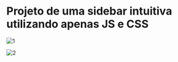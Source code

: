 # Projeto de uma sidebar intuitiva utilizando apenas JS e CSS

![1](https://github.com/gustavocarvalho-ra/Sidebar_JS-CSS/assets/137126878/d9c3c426-ea2c-40e5-a478-d945402a21b1)




![2](https://github.com/gustavocarvalho-ra/Sidebar_JS-CSS/assets/137126878/f303145a-9388-4121-bcb4-fdb961870835)
